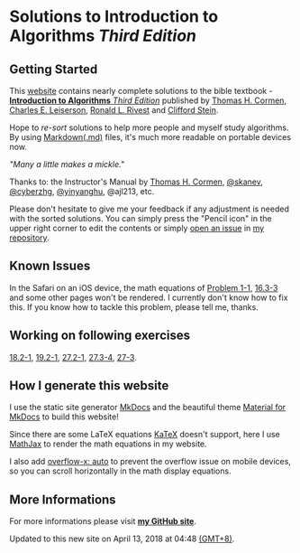 # Solutions to **Introduction to Algorithms** *Third Edition*

## Getting Started

This [website](https://walkccc.github.io/CLRS/) contains nearly complete solutions to the bible textbook - [**Introduction to Algorithms** *Third Edition*](https://mitpress.mit.edu/books/introduction-algorithms-third-edition) published by [Thomas H. Cormen](https://mitpress.mit.edu/contributors/thomas-h-cormen), [Charles E. Leiserson](https://mitpress.mit.edu/contributors/charles-e-leiserson), [Ronald L. Rivest](https://mitpress.mit.edu/contributors/ronald-l-rivest) and [Clifford Stein](https://mitpress.mit.edu/contributors/clifford-stein).

Hope to *re-sort* solutions to help more people and myself study algorithms. By using [Markdown(.md)](https://en.wikipedia.org/wiki/Markdown) files, it's much more readable on portable devices now.

*"Many a little makes a mickle."*

Thanks to: the Instructor's Manual by [Thomas H. Cormen](https://mitpress.mit.edu/contributors/thomas-h-cormen), [@skanev](https://github.com/skanev), [@cyberzhg](https://github.com/CyberZHG), [@yinyanghu](https://github.com/yinyanghu), @ajl213, etc.

Please don't hesitate to give me your feedback if any adjustment is needed with the sorted solutions. You can simply press the "Pencil icon" in the upper right corner to edit the contents or simply [open an issue](https://github.com/walkccc/CLRS/issues/new) in [my repository](https://github.com/walkccc/CLRS/).

## Known Issues

In the Safari on an iOS device, the math equations of [Problem 1-1](https://walkccc.github.io/CLRS/Chap01/Problems/1-1/), [16.3-3](https://walkccc.github.io/CLRS/Chap16/16.3/#163-3) and some other pages won't be rendered. I currently don't know how to fix this. If you know how to tackle this problem, please tell me, thanks.

## Working on following exercises

[18.2-1](https://walkccc.github.io/CLRS/Chap18/18.2/#182-1), [19.2-1](https://walkccc.github.io/CLRS/Chap19/19.2/#192-1), [27.2-1](https://walkccc.github.io/CLRS/Chap27/27.2/#272-1), [27.3-4](https://walkccc.github.io/CLRS/Chap27/27.3/#273-4), [27-3](https://walkccc.github.io/CLRS/Chap27/Problems/27-3/).

## How I generate this website

I use the static site generator [MkDocs](http://www.mkdocs.org/) and the beautiful theme [Material for MkDocs](https://squidfunk.github.io/mkdocs-material/) to build this website!

Since there are some LaTeX equations [KaTeX](https://khan.github.io/KaTeX/) doesn't support, here I use [MathJax](https://www.mathjax.org/) to render the math equations in my website.

I also add [overflow-x: auto](https://www.w3schools.com/cssref/css3_pr_overflow-x.asp) to prevent the overflow issue on mobile devices, so you can scroll horizontally in the math display equations.

## More Informations

For more informations please visit [**my GitHub site**](https://github.com/walkccc).

Updated to this new site on April 13, 2018 at 04:48 [(GMT+8)](https://time.is/GMT+8).
